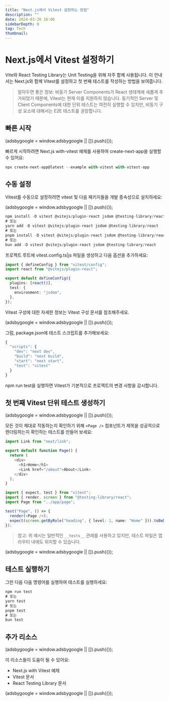```yaml
---
title: "Next.js에서 Vitest 설정하는 방법"
description: ""
date: 2024-03-20 16:06
sidebarDepth: 0
tag: Tech
thumbnail:
---
```


# Next.js에서 Vitest 설정하기

Vite와 React Testing Library는 Unit Testing을 위해 자주 함께 사용됩니다. 이 안내서는 Next.js와 함께 Vitest를 설정하고 첫 번째 테스트를 작성하는 방법을 보여줍니다.

> 알아두면 좋은 정보: 비동기 Server Components가 React 생태계에 새롭게 추가되었기 때문에, Vitest는 현재 이를 지원하지 않습니다. 동기적인 Server 및 Client Components에 대한 단위 테스트는 여전히 실행할 수 있지만, 비동기 구성 요소에 대해서는 E2E 테스트를 권장합니다.

## 빠른 시작

<!-- ui-log 수평형 -->

<ins class="adsbygoogle"
      style="display:block"
      data-ad-client="ca-pub-4877378276818686"
      data-ad-slot="9743150776"
      data-ad-format="auto"
      data-full-width-responsive="true"></ins>
<component is="script">
(adsbygoogle = window.adsbygoogle || []).push({});
</component>

빠르게 시작하려면 Next.js with-vitest 예제를 사용하여 create-next-app을 실행할 수 있어요:

```js
npx create-next-app@latest --example with-vitest with-vitest-app
```

## 수동 설정

Vitest를 수동으로 설정하려면 vitest 및 다음 패키지들을 개발 종속성으로 설치하세요:

<!-- ui-log 수평형 -->

<ins class="adsbygoogle"
      style="display:block"
      data-ad-client="ca-pub-4877378276818686"
      data-ad-slot="9743150776"
      data-ad-format="auto"
      data-full-width-responsive="true"></ins>
<component is="script">
(adsbygoogle = window.adsbygoogle || []).push({});
</component>

```js
npm install -D vitest @vitejs/plugin-react jsdom @testing-library/react
# 또는
yarn add -D vitest @vitejs/plugin-react jsdom @testing-library/react
# 또는
pnpm install -D vitest @vitejs/plugin-react jsdom @testing-library/react
# 또는
bun add -D vitest @vitejs/plugin-react jsdom @testing-library/react
```

프로젝트 루트에 vitest.config.ts|js 파일을 생성하고 다음 옵션을 추가하세요:

```typescript
import { defineConfig } from "vitest/config";
import react from "@vitejs/plugin-react";

export default defineConfig({
  plugins: [react()],
  test: {
    environment: "jsdom",
  },
});
```

Vitest 구성에 대한 자세한 정보는 Vitest 구성 문서를 참조해주세요.

<!-- ui-log 수평형 -->

<ins class="adsbygoogle"
      style="display:block"
      data-ad-client="ca-pub-4877378276818686"
      data-ad-slot="9743150776"
      data-ad-format="auto"
      data-full-width-responsive="true"></ins>
<component is="script">
(adsbygoogle = window.adsbygoogle || []).push({});
</component>

그럼, package.json에 테스트 스크립트를 추가해보세요:

```js
{
  "scripts": {
    "dev": "next dev",
    "build": "next build",
    "start": "next start",
    "test": "vitest"
  }
}
```

npm run test을 실행하면 Vitest가 기본적으로 프로젝트의 변경 사항을 감시합니다.

## 첫 번째 Vitest 단위 테스트 생성하기

<!-- ui-log 수평형 -->

<ins class="adsbygoogle"
      style="display:block"
      data-ad-client="ca-pub-4877378276818686"
      data-ad-slot="9743150776"
      data-ad-format="auto"
      data-full-width-responsive="true"></ins>
<component is="script">
(adsbygoogle = window.adsbygoogle || []).push({});
</component>

모든 것이 제대로 작동하는지 확인하기 위해 `<Page />` 컴포넌트가 제목을 성공적으로 렌더링하는지 확인하는 테스트를 만들어 보세요:

```typescript
import Link from "next/link";

export default function Page() {
  return (
    <div>
      <h1>Home</h1>
      <Link href="/about">About</Link>
    </div>
  );
}
```

```typescript
import { expect, test } from "vitest";
import { render, screen } from "@testing-library/react";
import Page from "../app/page";

test("Page", () => {
  render(<Page />);
  expect(screen.getByRole("heading", { level: 1, name: "Home" })).toBeDefined();
});
```

> 참고: 위 예시는 일반적인 `__tests__` 관례를 사용하고 있지만, 테스트 파일은 앱 라우터 내에도 위치할 수 있습니다.

<!-- ui-log 수평형 -->

<ins class="adsbygoogle"
      style="display:block"
      data-ad-client="ca-pub-4877378276818686"
      data-ad-slot="9743150776"
      data-ad-format="auto"
      data-full-width-responsive="true"></ins>
<component is="script">
(adsbygoogle = window.adsbygoogle || []).push({});
</component>

## 테스트 실행하기

그런 다음 다음 명령어를 실행하여 테스트를 실행하세요:

```js
npm run test
# 또는
yarn test
# 또는
pnpm test
# 또는
bun test
```

## 추가 리소스

<!-- ui-log 수평형 -->

<ins class="adsbygoogle"
      style="display:block"
      data-ad-client="ca-pub-4877378276818686"
      data-ad-slot="9743150776"
      data-ad-format="auto"
      data-full-width-responsive="true"></ins>
<component is="script">
(adsbygoogle = window.adsbygoogle || []).push({});
</component>

이 리소스들이 도움이 될 수 있어요:

- Next.js with Vitest 예제
- Vitest 문서
- React Testing Library 문서

<!-- ui-log 수평형 -->

<ins class="adsbygoogle"
      style="display:block"
      data-ad-client="ca-pub-4877378276818686"
      data-ad-slot="9743150776"
      data-ad-format="auto"
      data-full-width-responsive="true"></ins>
<component is="script">
(adsbygoogle = window.adsbygoogle || []).push({});
</component>
